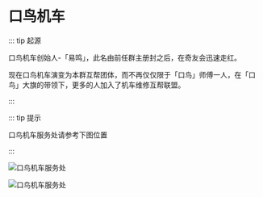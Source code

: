 # 口鸟机车

::: tip 起源

口鸟机车创始人-「易鸣」，此名由前任群主册封之后，在奇友会迅速走红。

现在口鸟机车演变为本群互帮团体，而不再仅仅限于「口鸟」师傅一人，在「口鸟」大旗的带领下，更多的人加入了机车维修互帮联盟。

:::


::: tip 提示

口鸟机车服务处请参考下图位置

:::

![口鸟机车服务处](https://cdn.jsdelivr.net/gh/AzureFatty/MoYouClubPic@master/2021/20210401162139.jpg)

![口鸟机车服务处](https://cdn.jsdelivr.net/gh/AzureFatty/MoYouClubPic@master/2021/20210401162155.jpg)